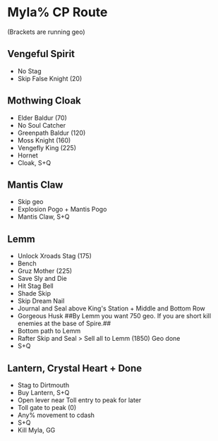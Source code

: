 # Myla% CP Route
(Brackets are running geo)

## Vengeful Spirit
- No Stag
- Skip False Knight (20)

## Mothwing Cloak
- Elder Baldur (70)
- No Soul Catcher
- Greenpath Baldur (120)
- Moss Knight (160)
- Vengefly King (225)
- Hornet
- Cloak, S+Q

## Mantis Claw
- Skip geo
- Explosion Pogo + Mantis Pogo
- Mantis Claw, S+Q

## Lemm
- Unlock Xroads Stag (175)
- Bench
- Gruz Mother (225)
- Save Sly and Die
- Hit Stag Bell
- Shade Skip
- Skip Dream Nail
- Journal and Seal above King's Station + Middle and Bottom Row
- Gorgeous Husk ##By Lemm you want 750 geo. If you are short kill enemies at the base of Spire.##
- Bottom path to Lemm
- Rafter Skip and Seal > Sell all to Lemm (1850) Geo done
- S+Q

## Lantern, Crystal Heart + Done
- Stag to Dirtmouth
- Buy Lantern, S+Q
- Open lever near Toll entry to peak for later
- Toll gate to peak (0)
- Any% movement to cdash
- S+Q
- Kill Myla, GG
